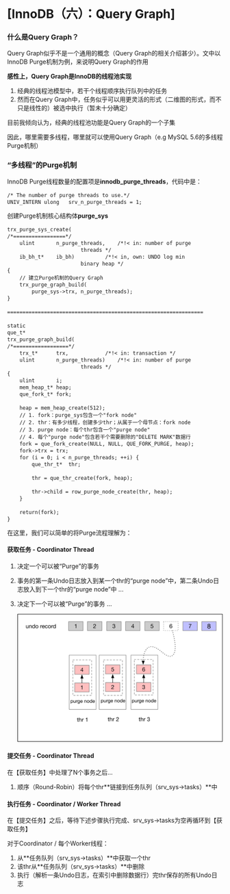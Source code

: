 

# [InnoDB（六）：Query Graph]


### 什么是Query Graph？

Query Graph似乎不是一个通用的概念（Query Graph的相关介绍甚少）。文中以InnoDB Purge机制为例，来说明Query Graph的作用

**感性上，Query Graph是InnoDB的线程池实现**

1.  经典的线程池模型中，若干个线程顺序执行队列中的任务
2.  然而在Query Graph中，任务似乎可以用更灵活的形式（二维图的形式，而不只是线性的）被选中执行（暂未十分确定）

目前我倾向认为，经典的线程池功能是Query Graph的一个子集

因此，哪里需要多线程，哪里就可以使用Query Graph（e.g MySQL 5.6的多线程Purge机制）

### “多线程”的Purge机制

InnoDB Purge线程数量的配置项是**innodb\_purge\_threads**，代码中是：

```plain
/* The number of purge threads to use.*/
UNIV_INTERN ulong   srv_n_purge_threads = 1;
```

创建Purge机制核心结构体**purge\_sys**

```plain
trx_purge_sys_create(
/*=================*/
    ulint       n_purge_threads,    /*!< in: number of purge
                        threads */
    ib_bh_t*    ib_bh)          /*!< in, own: UNDO log min
                        binary heap */
{
    // 建立Purge机制的Query Graph
    trx_purge_graph_build(
        purge_sys->trx, n_purge_threads);
}
  
================================================================
  
static
que_t*
trx_purge_graph_build(
/*==================*/
    trx_t*      trx,            /*!< in: transaction */
    ulint       n_purge_threads)    /*!< in: number of purge
                        threads */
{
    ulint       i;
    mem_heap_t* heap;
    que_fork_t* fork;
 
    heap = mem_heap_create(512);
    // 1. fork：purge_sys包含一个"fork node"
    // 2. thr：有多少线程，创建多少thr；从属于一个母节点：fork node
    // 3. purge node：每个thr包含一个"purge node"
    // 4. 每个"purge node"包含若干个需要删除的"DELETE MARK"数据行
    fork = que_fork_create(NULL, NULL, QUE_FORK_PURGE, heap);
    fork->trx = trx;
    for (i = 0; i < n_purge_threads; ++i) {
        que_thr_t*  thr;
 
        thr = que_thr_create(fork, heap);
 
        thr->child = row_purge_node_create(thr, heap);
    }
 
    return(fork);
}
```

在这里，我们可以简单的将Purge流程理解为：

#### **获取任务 - Coordinator Thread**

1.  决定一个可以被“Purge”的事务
2.  事务的第一条Undo日志放入到某一个thr的“purge node”中，第二条Undo日志放入到下一个thr的“purge node”中 ...
3.  决定下一个可以被“Purge”的事务 ...  
      
    ![](assets/1590930742-632752b9158bac827abcf9ccf16ac42b.png)  
      
    

#### 提交任务 - Coordinator Thread

在【获取任务】中处理了N个事务之后...

1.  顺序（Round-Robin）将每个thr**链接到任务队列（srv\_sys->tasks）**中

#### 执行任务 - Coordinator / Worker Thread

在【提交任务】之后，等待下述步骤执行完成、srv\_sys->tasks为空再循环到【获取任务】

对于Coordinator / 每个Worker线程：

1.  从**任务队列（srv\_sys->tasks）**中获取一个thr
2.  该thr从**任务队列（srv\_sys->tasks）**中删除
3.  执行（解析一条Undo日志，在索引中删除数据行）完thr保存的所有Undo日志


